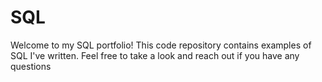 # SQL
Welcome to my SQL portfolio! This code repository contains examples of SQL I've written. Feel free to take a look and reach out if you have any questions
